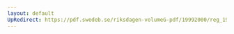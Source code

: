 ```yaml
---
layout: default
UpRedirect: https://pdf.swedeb.se/riksdagen-volumeG-pdf/19992000/reg_19992000/reg_19992000_0228.pdf
---
```

